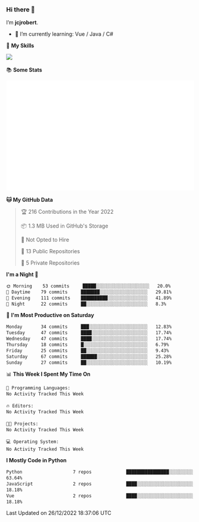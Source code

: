 ### Hi there 👋

I’m **jcjrobert**.

- 🌱 I’m currently learning: Vue / Java / C#

🌟 **My Skills**

![](https://img.shields.io/badge/-Python-3e74a2?style=flat-square&logo=Python&logoColor=fff)

📚 **Some Stats**

![](https://github.com/jcjrobert/github-stats/blob/master/generated/overview.svg)

<!--START_SECTION:waka-->
**🐱 My GitHub Data** 

> 🏆 216 Contributions in the Year 2022
 > 
> 📦 1.3 MB Used in GitHub's Storage 
 > 
> 🚫 Not Opted to Hire
 > 
> 📜 13 Public Repositories 
 > 
> 🔑 5 Private Repositories  
 > 
**I'm a Night 🦉** 

```text
🌞 Morning    53 commits     █████░░░░░░░░░░░░░░░░░░░░   20.0% 
🌆 Daytime    79 commits     ███████░░░░░░░░░░░░░░░░░░   29.81% 
🌃 Evening    111 commits    ██████████░░░░░░░░░░░░░░░   41.89% 
🌙 Night      22 commits     ██░░░░░░░░░░░░░░░░░░░░░░░   8.3%

```
📅 **I'm Most Productive on Saturday** 

```text
Monday       34 commits     ███░░░░░░░░░░░░░░░░░░░░░░   12.83% 
Tuesday      47 commits     ████░░░░░░░░░░░░░░░░░░░░░   17.74% 
Wednesday    47 commits     ████░░░░░░░░░░░░░░░░░░░░░   17.74% 
Thursday     18 commits     █░░░░░░░░░░░░░░░░░░░░░░░░   6.79% 
Friday       25 commits     ██░░░░░░░░░░░░░░░░░░░░░░░   9.43% 
Saturday     67 commits     ██████░░░░░░░░░░░░░░░░░░░   25.28% 
Sunday       27 commits     ██░░░░░░░░░░░░░░░░░░░░░░░   10.19%

```


📊 **This Week I Spent My Time On** 

```text
💬 Programming Languages: 
No Activity Tracked This Week

🔥 Editors: 
No Activity Tracked This Week

🐱‍💻 Projects: 
No Activity Tracked This Week

💻 Operating System: 
No Activity Tracked This Week

```

**I Mostly Code in Python** 

```text
Python                   7 repos             ████████████████░░░░░░░░░   63.64% 
JavaScript               2 repos             ████░░░░░░░░░░░░░░░░░░░░░   18.18% 
Vue                      2 repos             ████░░░░░░░░░░░░░░░░░░░░░   18.18%

```



 Last Updated on 26/12/2022 18:37:06 UTC
<!--END_SECTION:waka-->
